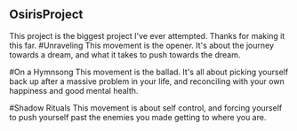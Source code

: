 ## OsirisProject
This project is the biggest project I've ever attempted. Thanks for making it this far.
#Unraveling
This movement is the opener. It's about the journey towards a dream, and what it takes to push towards the dream.

#On a Hymnsong
This movement is the ballad. It's all about picking yourself back up after a massive problem in your life, and reconciling with your own happiness and good mental health.

#Shadow Rituals
This movement is about self control, and forcing yourself to push yourself past the enemies you made getting to where you are.
